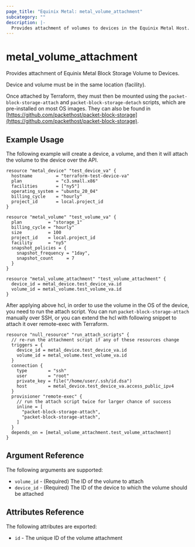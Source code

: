 ```yaml
---
page_title: "Equinix Metal: metal_volume_attachment"
subcategory: ""
description: |-
  Provides attachment of volumes to devices in the Equinix Metal Host.
---
```


# metal\_volume\_attachment

Provides attachment of Equinix Metal Block Storage Volume to Devices.

Device and volume must be in the same location (facility).

Once attached by Terraform, they must then be mounted using the `packet-block-storage-attach` and `packet-block-storage-detach` scripts, which are pre-installed on most OS images. They can also be found in [https://github.com/packethost/packet-block-storage](https://github.com/packethost/packet-block-storage).

## Example Usage

The following example will create a device, a volume, and then it will attach the volume to the device over the API.

```hcl
resource "metal_device" "test_device_va" {
  hostname         = "terraform-test-device-va"
  plan             = "c3.small.x86"
  facilities       = ["ny5"]
  operating_system = "ubuntu_20_04"
  billing_cycle    = "hourly"
  project_id       = local.project_id
}

resource "metal_volume" "test_volume_va" {
  plan          = "storage_1"
  billing_cycle = "hourly"
  size          = 100
  project_id    = local.project_id
  facility      = "ny5"
  snapshot_policies = {
    snapshot_frequency = "1day",
    snapshot_count     = 7
  }
}

resource "metal_volume_attachment" "test_volume_attachment" {
  device_id = metal_device.test_device_va.id
  volume_id = metal_volume.test_volume_va.id
}
```

After applying above hcl, in order to use the volume in the OS of the device, you need to run the attach script. You can run `packet-block-storage-attach` manually over SSH, or you can extend the hcl with following snippet to attach it over remote-exec with Terraform.

```hcl
resource "null_resource" "run_attach_scripts" {
  // re-run the attachment script if any of these resources change
  triggers = {
    device_id = metal_device.test_device_va.id
    volume_id = metal_volume.test_volume_va.id
  }
  connection {
    type        = "ssh"
    user        = "root"
    private_key = file("/home/user/.ssh/id.dsa")
    host        = metal_device.test_device_va.access_public_ipv4
  }
  provisioner "remote-exec" {
    // run the attach script twice for larger chance of success
    inline = [
      "packet-block-storage-attach",
      "packet-block-storage-attach",
    ]
  }
  depends_on = [metal_volume_attachment.test_volume_attachment]
}
```

## Argument Reference

The following arguments are supported:

* `volume_id` - (Required) The ID of the volume to attach
* `device_id` - (Required) The ID of the device to which the volume should be attached

## Attributes Reference

The following attributes are exported:

* `id` - The unique ID of the volume attachment
